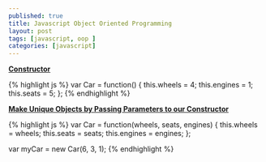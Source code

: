 ```yaml
---
published: true
title: Javascript Object Oriented Programming
layout: post
tags: [javascript, oop ]
categories: [javascript]
---
```

<b><u>Constructor</u></b>

{% highlight js %}
var Car = function() {
  this.wheels = 4;
  this.engines = 1;
  this.seats = 5;
};
{% endhighlight %}

<b><u>Make Unique Objects by Passing Parameters to our Constructor</u></b>

{% highlight js %}
var Car = function(wheels, seats, engines) {
  this.wheels = wheels;
  this.seats = seats;
  this.engines = engines;
};

var myCar = new Car(6, 3, 1);
{% endhighlight %}
